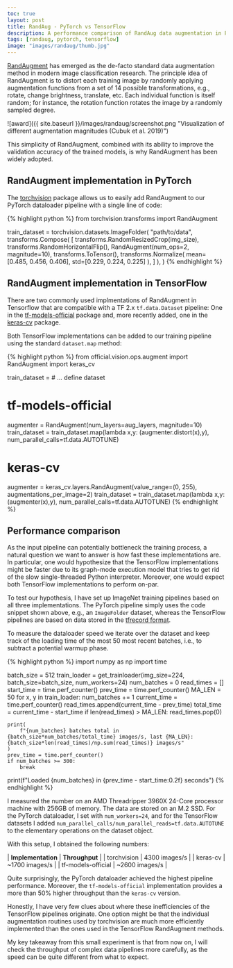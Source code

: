 ```yaml
---
toc: true
layout: post
title: RandAug - PyTorch vs TensorFlow
description: A performance comparison of RandAug data augmentation in PyTorch and TensorFlow
tags: [randaug, pytorch, tensorflow]
image: "images/randaug/thumb.jpg"
---
```



[RandAugment](https://arxiv.org/pdf/1909.13719.pdf) has emerged as the de-facto standard data augmentation method in modern image classification research. The principle idea of RandAugment is to distort each training image by randomly applying augmentation functions from a set of 14 possible transformations, e.g., rotate, change brightness, translate, etc.
Each individual function is itself random; for instance, the rotation function rotates the image by a randomly sampled degree. 

![award]({{ site.baseurl }}/images/randaug/screenshot.png "Visualization of different augmentation magnitudes (Cubuk et al. 2019)")

This simplicity of RandAugment, combined with its ability to improve the validation accuracy of the trained models, is why RandAugment has been widely adopted.
 
## RandAugment implementation in PyTorch
The [torchvision](https://pytorch.org/vision/stable/index.html) package allows us to easily add RandAugment to our PyTorch dataloader pipeline with a single line of code:

{% highlight python %}
from torchvision.transforms import RandAugment

train_dataset = torchvision.datasets.ImageFolder(
    "path/to/data",
    transforms.Compose(
        [
            transforms.RandomResizedCrop(img_size),
            transforms.RandomHorizontalFlip(),
            RandAugment(num_ops=2, magnitude=10),
            transforms.ToTensor(),
            transforms.Normalize(
                mean=[0.485, 0.456, 0.406], std=[0.229, 0.224, 0.225]
            ),
        ]
    ),
)
{% endhighlight %}

## RandAugment implementation in TensorFlow
There are two commonly used implmentations of RandAugment in Tensorflow that are compatible with a TF 2.x ```tf.data.Dataset``` pipeline: One in the [tf-models-official](https://github.com/tensorflow/models) package and, more recently added, one in the [keras-cv](https://keras.io/api/keras_cv/layers/preprocessing/rand_augment/) package.

Both TensorFlow implementations can be added to our training pipeline using the standard ```dataset.map``` method:

{% highlight python %}
from official.vision.ops.augment import RandAugment
import keras_cv

train_dataset = # ... define dataset

# tf-models-official 
augmenter = RandAugment(num_layers=aug_layers, magnitude=10)
train_dataset = train_dataset.map(lambda x,y: (augmenter.distort(x),y), num_parallel_calls=tf.data.AUTOTUNE)

# keras-cv
augmenter = keras_cv.layers.RandAugment(value_range=(0, 255), augmentations_per_image=2)
train_dataset = train_dataset.map(lambda x,y: (augmenter(x),y), num_parallel_calls=tf.data.AUTOTUNE)
{% endhighlight %}


## Performance comparison
As the input pipeline can potentially bottleneck the training process, a natural question we want to answer is how fast these implementations are. In particular, one would hypothesize that the TensorFlow implementations might be faster due to its graph-mode execution model that tries to get rid of the slow single-threaded Python interpreter. 
Moreover, one would expect both TensorFlow implementations to perform on-par.

To test our hypothesis, I have set up ImageNet training pipelines based on all three implementations.
The PyTorch pipeline simply uses the code snippet shown above, e.g., an ```ImageFolder``` dataset, whereas the TensorFlow pipelines are based on data stored in the [tfrecord format](https://www.kaggle.com/code/hmendonca/imagenet-1k-tfrecords-ilsvrc2012-tf2-helloworld).

To measure the dataloader speed we iterate over the dataset and keep track of the loading time of the most 50 most recent batches, i.e., to subtract a potential warmup phase.

{% highlight python %}
import numpy as np
import time

batch_size = 512
train_loader = get_trainloader(img_size=224, batch_size=batch_size, num_workers=24)
num_batches = 0
read_times = []
start_time = time.perf_counter()
prev_time = time.perf_counter()
MA_LEN = 50
for x, y in train_loader:
    num_batches += 1
    current_time = time.perf_counter()
    read_times.append(current_time - prev_time)
    total_time = current_time - start_time
    if len(read_times) > MA_LEN:
        read_times.pop(0)

    print(
        f"{num_batches} batches total in {batch_size*num_batches/total_time} images/s, last {MA_LEN}: {batch_size*len(read_times)/np.sum(read_times)} images/s"
    )
    prev_time = time.perf_counter()
    if num_batches >= 300:
        break

print(f"Loaded {num_batches} in {prev_time - start_time:0.2f} seconds")
{% endhighlight %}


I measured the number on an AMD Threadripper 3960X 24-Core processor machine with 256GB of memory. The data are stored on an M.2 SSD. For the PyTorch dataloader, I  set with ```num_workers=24```, and for the TensorFlow datasets I added ```num_parallel_calls/num_parallel_reads=tf.data.AUTOTUNE``` to the elementary operations on the dataset object. 

With this setup, I obtained the following numbers:


| **Implementation** | **Throughput** |
| torchvision | 4300 images/s |
| keras-cv | ~1700 images/s |
| tf-models-official | ~2600 images/s |


Quite surprisingly, the PyTorch dataloader achieved the highest pipeline performance. Moreover, the ```tf-models-official``` implementation provides a more than 50% higher throughput than the ```keras-cv``` version. 

Honestly, I have very few clues about where these inefficiencies of the TensorFlow pipelines originate. One option might be that the individual augmentation routines used by torchvision are much more efficiently implemented than the ones used in the TensorFlow RandAugment methods.  

My key takeaway from this small experiment is that from now on, I will check the throughput of complex data pipelines more carefully, as the speed can be quite different from what to expect.
 
